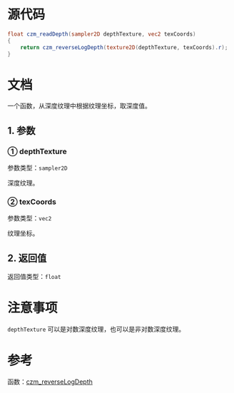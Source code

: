 # 源代码

``` glsl
float czm_readDepth(sampler2D depthTexture, vec2 texCoords)
{
    return czm_reverseLogDepth(texture2D(depthTexture, texCoords).r);
}
```

# 文档

一个函数，从深度纹理中根据纹理坐标，取深度值。

## 1. 参数

### ① depthTexture

参数类型：`sampler2D`

深度纹理。

### ② texCoords

参数类型：`vec2`

纹理坐标。

## 2. 返回值

返回值类型：`float`



# 注意事项

`depthTexture` 可以是对数深度纹理，也可以是非对数深度纹理。



# 参考

函数：[czm_reverseLogDepth](./reverseLogDepth.md)

